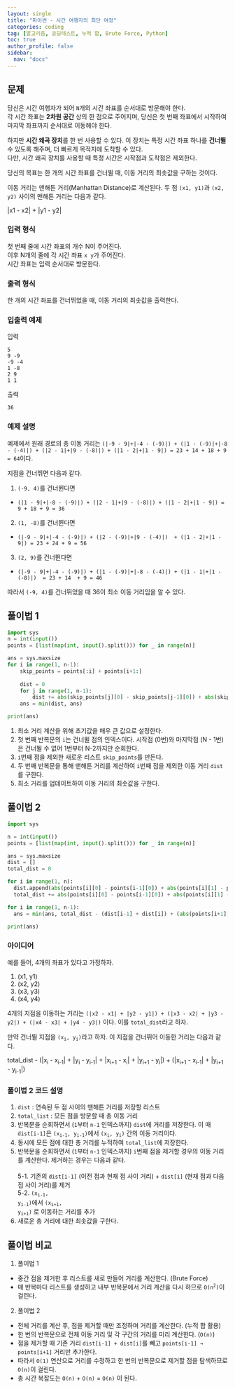 ```yaml
---
layout: single
title: "파이썬 - 시간 여행자의 최단 여정"
categories: coding
tag: [알고리즘, 코딩테스트, 누적 합, Brute Force, Python]
toc: true
author_profile: false
sidebar:
  nav: "docs"
---
```


## 문제
당신은 시간 여행자가 되어 `N`개의 시간 좌표를 순서대로 방문해야 한다. <br>
각 시간 좌표는 **2차원 공간** 상의 한 점으로 주어지며, 당신은 첫 번째 좌표에서 시작하여 마지막 좌표까지 순서대로 이동해야 한다.

하지만 **시간 왜곡 장치**를 한 번 사용할 수 있다. 이 장치는 특정 시간 좌표 하나를 **건너뛸** 수 있도록 해주며, 더 빠르게 목적지에 도착할 수 있다. <br>
다만, 시간 왜곡 장치를 사용할 때 특정 시간은 시작점과 도착점은 제외한다.

당신의 목표는 한 개의 시간 좌표를 건너뛸 때, 이동 거리의 최솟값을 구하는 것이다.

이동 거리는 맨해튼 거리(Manhattan Distance)로 계산된다. 두 점 `(x1, y1)`과 `(x2, y2)` 사이의 맨해튼 거리는 다음과 같다.

<div class="notice--info">
|x1 - x2| + |y1 - y2|
</div>

### 입력 형식
첫 번째 줄에 시간 좌표의 개수 N이 주어진다. <br>
이후 N개의 줄에 각 시간 좌표 `x y`가 주어진다. <br>
시간 좌표는 입력 순서대로 방문한다.

### 출력 형식
한 개의 시간 좌표를 건너뛰었을 때, 이동 거리의 최솟값을 출력한다.

### 입출력 예제
입력
```
5
9 -9
-9 -4
1 -8
2 9
1 1
```
출력
```
36
```

### 예제 설명
예제에서 원래 경로의 총 이동 거리는 `(|-9 - 9|+|-4 - (-9)|) + (|1 - (-9)|+|-8 - (-4)|) + (|2 - 1|+|9 - (-8)|) + (|1 - 2|+|1 - 9|) = 23 + 14 + 18 + 9 = 64`이다.

지점을 건너뛰면 다음과 같다.
1. `(-9, 4)`를 건너뛴다면
  - `(|1 - 9|+|-8 - (-9)|) + (|2 - 1|+|9 - (-8)|) + (|1 - 2|+|1 - 9|) = 9 + 18 + 9 = 36`
2. `(1, -8)`를 건너뛴다면
  - `(|-9 - 9|+|-4 - (-9)|) + (|2 - (-9)|+|9 - (-4)|)  + (|1 - 2|+|1 - 9|) = 23 + 24 + 9 = 56`
3. `(2, 9)`를 건너뛴다면
  - `(|-9 - 9|+|-4 - (-9)|) + (|1 - (-9)|+|-8 - (-4)|) + (|1 - 1|+|1 - (-8)|)  = 23 + 14  + 9 = 46`

따라서 `(-9, 4)`를 건너뛰었을 때 36이 최소 이동 거리임을 알 수 있다.

## 풀이법 1
```python
import sys
n = int(input())
points = [list(map(int, input().split())) for _ in range(n)]

ans = sys.maxsize
for i in range(1, n-1):
    skip_points = points[:i] + points[i+1:]
    
    dist = 0
    for j in range(1, n-1):
        dist += abs(skip_points[j][0] - skip_points[j-1][0]) + abs(skip_points[j][1] - skip_points[j-1][1])
    ans = min(dist, ans)

print(ans)
```
1. 최소 거리 계산을 위해 초기값을 매우 큰 값으로 설정한다.
2. 첫 번째 반복문의 `i`는 건너뛸 점의 인덱스이다. 시작점 (0번)와 마지막점 (N - 1번)은 건너뛸 수 없어 1번부터 N-2까지만 순회한다.
3. `i`번째 점을 제외한 새로운 리스트 `skip_points`를 만든다.
4. 두 번째 반복문을 통해 맨해튼 거리를 계산하여 `i`번째 점을 제외한 이동 거리 `dist`를 구한다.
5. 최소 거리를 업데이트하여 이동 거리의 최솟값을 구한다.

## 풀이법 2
```python
import sys

n = int(input())
points = [list(map(int, input().split())) for _ in range(n)]

ans = sys.maxsize
dist = []
total_dist = 0

for i in range(1, n):
  dist.append(abs(points[i][0] - points[i-1][0]) + abs(points[i][1] - points[i-1][1]))
  total_dist += abs(points[i][0] - points[i-1][0]) + abs(points[i][1] - points[i-1][1])

for i in range(1, n-1):
  ans = min(ans, total_dist - (dist[i-1] + dist[i]) + (abs(points[i+1][0] - points[i-1][0]) + abs(points[i+1][1] - points[i-1][1])))

print(ans)
```
### 아이디어
예를 들어, 4개의 좌표가 있다고 가정하자.

<div class="notice--info">
<ol>
  <li>(x1, y1)</li>
  <li>(x2, y2)</li>
  <li>(x3, y3)</li>
  <li>(x4, y4)</li>
</ol>
</div>

4개의 지점을 이동하는 거리는 `(|x2 - x1| + |y2 - y1|) + (|x3 - x2| + |y3 - y2|) + (|x4 - x3| + |y4 - y3|)` 이다. 이를 `total_dist`라고 하자.

만약 건너뛸 지점을 <code>(x<sub>i</sub>, y<sub>i</sub>)</code>라고 하자. 이 지점을 건너뛰어 이동한 거리는 다음과 같다.
<div class="notice--info">
total_dist - (|x<sub>i</sub> - x<sub>i-1</sub>| + |y<sub>i</sub> - y<sub>i-1</sub>| + |x<sub>i+1</sub> - x<sub>i</sub>| + |y<sub>i+1</sub> - y<sub>i</sub>|) + (|x<sub>i+1</sub> - x<sub>i-1</sub>| + |y<sub>i+1</sub> - y<sub>i-1</sub>|)
</div>

### 풀이법 2 코드 설명
1. `dist` : 연속된 두 점 사이의 맨해튼 거리를 저장할 리스트
2. `total_list` : 모든 점을 방문할 때 총 이동 거리
3. 반복문을 순회하면서 (`1`부터 `n-1` 인덱스까지) `dist`에 거리를 저장한다. 이 때 `dist[i-1]`은 <code>(x<sub>i-1</sub>, y<sub>i-1</sub>)</code>에서 <code>(x<sub>i</sub>, y<sub>i</sub>)</code> 간의 이동 거리이다.
4. 동시에 모든 점에 대한 총 거리를 누적하여 `total_list`에 저장한다.
5. 반복문을 순회하면서 (`1`부터 `n-1` 인덱스까지) `i`번째 점을 제거할 경우의 이동 거리를 계산한다. 제거하는 경우는 다음과 같다. <br><br>
  5-1. 기존의 `dist[i-1]` (이전 점과 현재 점 사이 거리) + `dist[i]` (현재 점과 다음 점 사이 거리)를 제거 <br>
  5-2. <code>(x<sub>i-1</sub>, y<sub>i-1</sub>)</code>에서 <code>(x<sub>i+1</sub>, y<sub>i+1</sub>)</code> 로 이동하는 거리를 추가 <br>
6. 새로운 총 거리에 대한 최솟값을 구한다.

## 풀이법 비교
1. 풀이법 1
- 중간 점을 제거한 후 리스트를 새로 만들어 거리를 계산한다. (Brute Force)
- 매 반복마다 리스트를 생성하고 내부 반복문에서 거리 계산을 다시 하므로 <code>O(n<sup>2</sup>)</code>이 걸린다.
2. 풀이법 2
- 전체 거리를 계산 후, 점을 제거할 때만 조정하며 거리를 계산한다. (누적 합 활용)
- 한 번의 반복문으로 전체 이동 거리 및 각 구간의 거리를 미리 계산한다. (<code>O(n)</code>)
- 점을 제거할 때 기존 거리 `dist[i-1] + dist[i]`를 빼고 `points[i-1] → points[i+1]` 거리만 추가한다.
- 따라서 <code>O(1)</code> 연산으로 거리를 수정하고 한 번의 반복문으로 제거할 점을 탐색하므로 <code>O(n)</code>이 걸린다.
- 총 시간 복잡도는 <code>O(n)</code> + <code>O(n)</code> = <code>O(n)</code> 이 된다.
